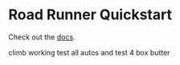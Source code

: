# Road Runner Quickstart

Check out the [docs](https://rr.brott.dev/docs/v1-0/tuning/).

climb working
test all autos and test 4 box butter
